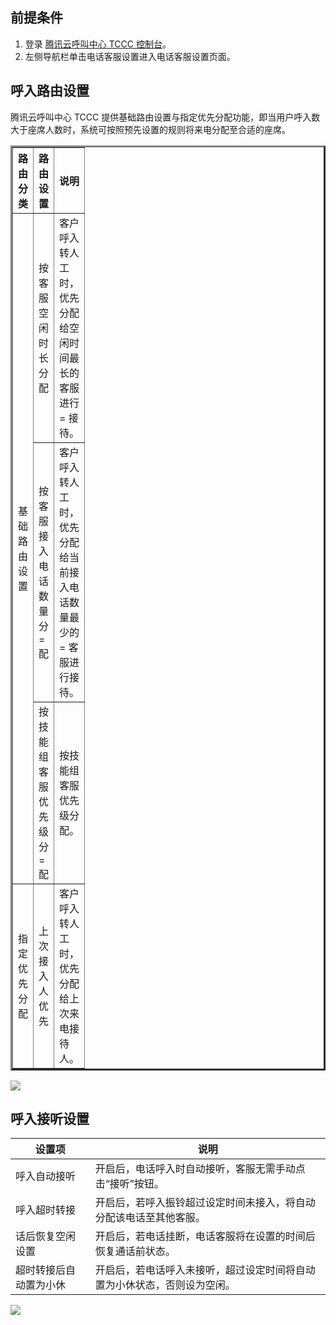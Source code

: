 ## 前提条件
1. 登录 [腾讯云呼叫中心 TCCC 控制台](https://console.cloud.tencent.com/ccc)。
2. 左侧导航栏单击电话客服设置进入电话客服设置页面。

## 呼入路由设置
腾讯云呼叫中心 TCCC 提供基础路由设置与指定优先分配功能，即当用户呼入数大于座席人数时，系统可按照预先设置的规则将来电分配至合适的座席。
<table border=3D0 cellpadding=3D0 cellspacing=3D0 width=3D620 style=3D'bord=
er-collapse:
 collapse;table-layout:fixed;width:465pt'>
 <col width=3D140 style=3D'mso-width-source:userset;mso-width-alt:4480;widt=
h:105pt'>
 <col width=3D264 style=3D'mso-width-source:userset;mso-width-alt:8448;widt=
h:198pt'>
 <col width=3D216 style=3D'mso-width-source:userset;mso-width-alt:6912;widt=
h:162pt'>
 <tr height=3D19 style=3D'height:14.25pt'>
  <th height=3D19 class=3Dxl65 width=3D140 style=3D'height:14.25pt;width:10=
5pt' align=3D""
  valign=3D"">路由分类</td>
  <th class=3Dxl65 width=3D264 style=3D'border-left:none;width:198pt' align=
=3D""
  valign=3D"">路由设置</td>
  <th class=3Dxl65 width=3D216 style=3D'border-left:none;width:162pt' align=
=3D""
  valign=3D"">说明</td>
 </tr>
 <tr height=3D38 style=3D'height:28.5pt'>
  <td rowspan=3D3 height=3D114 class=3Dxl65 style=3D'height:85.5pt;border-t=
op:none'
  align=3D"" valign=3D"">基础路由设置</td>
  <td class=3Dxl66 width=3D264 style=3D'border-top:none;border-left:none;wi=
dth:198pt'
  align=3D"" valign=3D"">按客服空闲时长分配</td>
  <td class=3Dxl66 width=3D216 style=3D'border-top:none;border-left:none;wi=
dth:162pt'
  align=3D"" valign=3D"">客户呼入转人工时，优先分配给空闲时间最长的客服进行=
接待。</td>
 </tr>
 <tr height=3D57 style=3D'height:42.75pt'>
  <td height=3D57 class=3Dxl66 width=3D264 style=3D'height:42.75pt;border-t=
op:none;
  border-left:none;width:198pt' align=3D"" valign=3D"">按客服接入电话数量分=
配</td>
  <td class=3Dxl66 width=3D216 style=3D'border-top:none;border-left:none;wi=
dth:162pt'
  align=3D"" valign=3D"">客户呼入转人工时，优先分配给当前接入电话数量最少的=
客服进行接待。</td>
 </tr>
 <tr height=3D19 style=3D'height:14.25pt'>
  <td height=3D19 class=3Dxl66 width=3D264 style=3D'height:14.25pt;border-t=
op:none;
  border-left:none;width:198pt' align=3D"" valign=3D"">按技能组客服优先级分=
配</td>
  <td class=3Dxl66 width=3D216 style=3D'border-top:none;border-left:none;wi=
dth:162pt'
  align=3D"" valign=3D"">按技能组客服优先级分配。</td>
 </tr>
 <tr height=3D38 style=3D'height:28.5pt'>
  <td height=3D38 class=3Dxl65 style=3D'height:28.5pt;border-top:none' alig=
n=3D""
  valign=3D"">指定优先分配</td>
  <td class=3Dxl66 width=3D264 style=3D'border-top:none;border-left:none;wi=
dth:198pt'
  align=3D"" valign=3D"">上次接入人优先</td>
  <td class=3Dxl66 width=3D216 style=3D'border-top:none;border-left:none;wi=
dth:162pt'
  align=3D"" valign=3D"">客户呼入转人工时，优先分配给上次来电接待人。</td>
 </tr>
 <![endif]>
</table>

![](https://qcloudimg.tencent-cloud.cn/raw/c38bd92e1db6a0daa0fb1ffcab99937a.png)


## 呼入接听设置

| 设置项         | 说明                                   |
| ----------- | ------------------------------------ |
| 呼入自动接听      | 开启后，电话呼入时自动接听，客服无需手动点击“接听”按钮。        |
| 呼入超时转接      | 开启后，若呼入振铃超过设定时间未接入，将自动分配该电话至其他客服。    |
| 话后恢复空闲设置    | 开启后，若电话挂断，电话客服将在设置的时间后恢复通话前状态。       |
| 超时转接后自动置为小休 | 开启后，若电话呼入未接听，超过设定时间将自动置为小休状态，否则设为空闲。 |

![](https://qcloudimg.tencent-cloud.cn/raw/b389bf092249b0267c65714e0fa26d7a.png)
